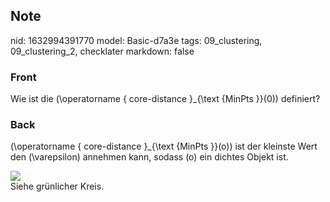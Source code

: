 ## Note
nid: 1632994391770
model: Basic-d7a3e
tags: 09_clustering, 09_clustering_2, checklater
markdown: false

### Front
Wie ist die \(\operatorname { core-distance }_{\text {MinPts }}(0)\) definiert?

### Back
\(\operatorname { core-distance }_{\text {MinPts }}(o)\) ist der
kleinste Wert den \(\varepsilon\) annehmen kann, sodass \(o\) ein
dichtes Objekt ist.
<div><img src=
paste-64a124ca08ffef9d3c6e35bd72531b2b2ee75ded.jpg></div>
<div>
  Siehe grünlicher Kreis.
</div>

